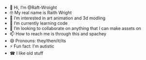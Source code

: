 - 👋 Hi, I’m @Raft-Wroight
- 🤓 My real name is Raith Wright
- 👀 I’m interested in art animation and 3d modling
- 🌱 I’m currently learning code
- 💞️ I’m looking to collaborate on anything that I can make assets on
- 📫 How to reach me is through this and spachey
- 😄 Pronouns: they/then/it/its
- ⚡ Fun fact: I'm autistic
- ☎ I like old stuff
<!---
Raft-Wroight/Raft-Wroight is a ✨ special ✨ repository because its `README.md` (this file) appears on your GitHub profile.
You can click the Preview link to take a look at your changes.
--->
